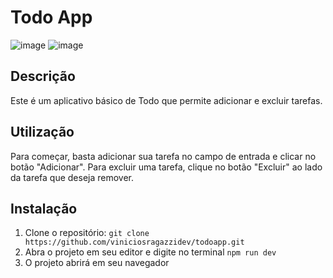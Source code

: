 # Todo App

![image](https://user-images.githubusercontent.com/125518719/221220973-80fb2901-816d-4083-8b71-4da24af0de88.png)
![image](https://user-images.githubusercontent.com/125518719/221266497-06cc89af-13bf-4f87-873d-f3a764f75737.png)



## Descrição

Este é um aplicativo básico de Todo que permite adicionar e excluir tarefas.

## Utilização

Para começar, basta adicionar sua tarefa no campo de entrada e clicar no botão "Adicionar". Para excluir uma tarefa, clique no botão "Excluir" ao lado da tarefa que deseja remover.

## Instalação

1. Clone o repositório: `git clone https://github.com/viniciosragazzidev/todoapp.git`
2. Abra o projeto em seu editor  e digite no terminal `npm run dev`
3. O projeto abrirá  em seu navegador
